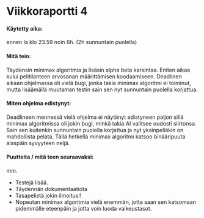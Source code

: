 # Viikkoraportti 4
#### Käytetty aika:
ennen la klo 23.59 noin 6h. (2h sunnuntain puolella)

#### Mitä tein:
Täydensin minimax algoritmia ja lisäsin alpha beta karsintaa. Eniten aikaa kului pelitilanteen arvosanan määrittämisen koodaamiseen. Deadlinen aikaan ohjelmassa oli vielä bugi, jonka takia minimax algoritmi ei toiminut, mutta lisäämällä muutaman testin sain sen nyt sunnuntain puolella korjattua.

#### Miten ohjelma edistynyt:
Deadlineen mennessä vielä ohjelma ei näytänyt edistyneen paljon sillä minimax algoritmissa oli jokin bugi, minkä takia AI valitsee oudosti siirtonsa. 
Sain sen kuitenkin sunnuntain puolella korjattua ja nyt yksinpeliäkin on mahdollista pelata. Tällä hetkellä minimax algoritmi katsoo binääripuuta alaspäin syvyyteen neljä.

#### Puutteita / mitä teen seuraavaksi:
mm.
- Testejä lisää.
- Täydennän dokumentaatiota
- Tasapelistä jokin ilmoitus!!
- Nopeutan minimax algoritmia vielä enemmän, jotta saan sen katsomaan pidemmälle eteenpäin ja jotta voin luoda vaikeustasot.

